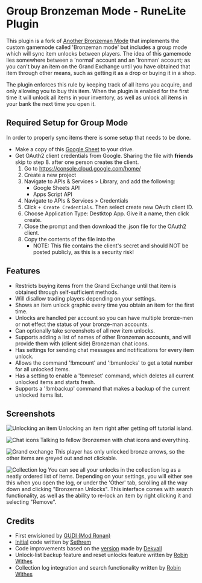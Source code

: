 # Group Bronzeman Mode - RuneLite Plugin
This plugin is a fork of [Another Bronzeman Mode](https://github.com/CodePanter/another-bronzeman-mode) that implements the custom gamemode called 'Bronzeman mode' but includes a group mode which will sync item unlocks between players.
The idea of this gamemode lies somewhere between a 'normal' account and an 'Ironman' account; as you can't buy an item on the Grand Exchange until you have obtained that item through other means, such as getting it as a drop or buying it in a shop.

The plugin enforces this rule by keeping track of all items you acquire, and only allowing you to buy this item.
When the plugin is enabled for the first time it will unlock all items in your inventory, as well as unlock all items in your bank the next time you open it.

## Required Setup for Group Mode
In order to properly sync items there is some setup that needs to be done.
- Make a copy of this [Google Sheet](https://docs.google.com/spreadsheets/d/1Lv042kwyM-ncEzY63ur2T2ePBvaju3Llpo4EgOGu4PQ/) to your drive.
- Get OAuth2 client credentials from Google. Sharing the file with **friends** skip to step 8. after one person creates the client.
    1. Go to https://console.cloud.google.com/home/
    2. Create a new project
    3. Navigate to APIs & Services > Library, and add the following:
        - Google Sheets API
        - Apps Script API
    4. Navigate to APIs & Services > Credentials
    5. Click `+ Create Credentials`. Then select create new OAuth client ID.
    6. Choose Application Type: Destktop App. Give it a name, then click create.
    7. Close the prompt and then download the .json file for the OAuth2 client.
    8. Copy the contents of the file into the
        - NOTE: This file contains the client's secret and should NOT be posted publicly, as this is a security risk!

## Features

- Restricts buying items from the Grand Exchange until that item is obtained through self-sufficient methods.
- Will disallow trading players depending on your settings.
- Shows an item unlock graphic every time you obtain an item for the first time.
- Unlocks are handled per account so you can have multiple bronze-men or not effect the status of your bronze-man accounts.
- Can optionally take screenshots of all new item unlocks.
- Supports adding a list of names of other Bronzeman accounts, and will provide them with (client side) Bronzeman chat icons.
- Has settings for sending chat messages and notifications for every item unlock.
- Allows the command '!bmcount' and '!bmunlocks' to get a total number for all unlocked items.
- Has a setting to enable a '!bmreset' command, which deletes all current unlocked items and starts fresh.
- Supports a '!bmbackup' command that makes a backup of the current unlocked items list.

## Screenshots

![Unlocking an item](https://i.imgur.com/odE4nVo.png)
Unlocking an item right after getting off tutorial island.

![Chat icons](https://i.imgur.com/D8Zl6Ss.png)
Talking to fellow Bronzemen with chat icons and everything.

![Grand exchange](https://i.imgur.com/lTd0I6P.png)
This player has only unlocked bronze arrows, so the other items are greyed out and not clickable.

![Collection log](https://i.imgur.com/6ae3Qml.png)
You can see all your unlocks in the collection log as a neatly ordered list of items.
Depending on your settings, you will either see this when you open the log, or under the 'Other' tab, scrolling all the way down and clicking "Bronzeman Unlocks".
This interface comes with search functionality, as well as the ability to re-lock an item by right clicking it and selecting "Remove".

## Credits

- First envisioned by [GUDI (Mod Ronan)](https://www.youtube.com/watch?v=GFNfa2saOJg)
- [Initial](https://github.com/sethrem/bronzeman) code written by [Sethrem](https://github.com/sethrem)
- Code improvements based on the [version](https://github.com/dekvall/bronzeman-mode) made by [Dekvall](https://github.com/dekvall)
- Unlock-list backup feature and reset unlocks feature written by [Robin Withes](https://github.com/robinwithes)
- Collection log integration and search functionality written by [Robin Withes](https://github.com/robinwithes)
